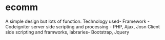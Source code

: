 # ecomm
A simple design but lots of function.
Technology used- 
Framework -Codeigniter
server side scripting and processing - PHP, Ajax, Josn
Client side scripting and framworks, labraries- Bootstrap, Jquery
